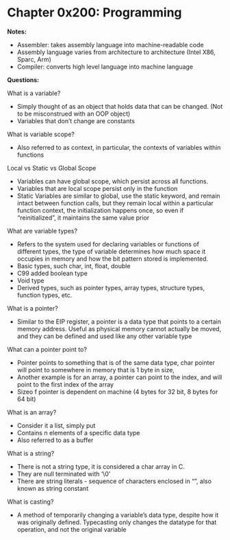 # Chapter 0x200: Programming

**Notes:**
- Assembler: takes assembly language into machine-readable code
- Assembly language varies from architecture to architecture (Intel X86, Sparc, Arm)
- Compiler: converts high level language into machine language

**Questions:**

What is a variable?
- Simply thought of as an object that holds data that can be changed. (Not to be misconstrued with an OOP object)
- Variables that don’t change are constants

What is variable scope?
- Also referred to as context, in particular, the contexts of variables within functions

Local vs Static vs Global Scope
- Variables can have global scope, which persist across all functions.
- Variables that are local scope persist only in the function
- Static Variables are similar to global, use the static keyword, and remain intact between function calls, but they remain local within a particular function context, the initialization happens once, so even if “reinitialized”, it maintains the same value prior

What are variable types?
- Refers to the system used for declaring variables or functions of different types, the type of variable determines how much space it occupies in memory and how the bit pattern stored is implemented.
- Basic types, such char, int, float, double
- C99 added boolean type
- Void type
- Derived types, such as pointer types, array types, structure types, function types, etc.

What is a pointer?
- Similar to the EIP register, a pointer is a data type that points to a certain memory address. Useful as physical memory cannot actually be moved, and they can be defined and used like any other variable type

What can a pointer point to?
- Pointer points to something that is of the same data type, char pointer will point to somewhere in memory that is 1 byte in size, 
- Another example is for an array, a pointer can point to the index, and will point to the first index of the array
- Sizeo f pointer is dependent on machine (4 bytes for 32 bit, 8 bytes for 64 bit)

What is an array?
- Consider it a list, simply put
- Contains n elements of a specific data type
- Also referred to as a buffer

What is a string?
- There is not a string type, it is considered a char array in C.
- They are null terminated with ‘\0’
- There are string literals - sequence of characters enclosed in “”, also known as string constant

What is casting?
- A method of temporarily changing a variable’s data type, despite how it was originally defined. Typecasting only changes the datatype for that operation, and not the original variable
